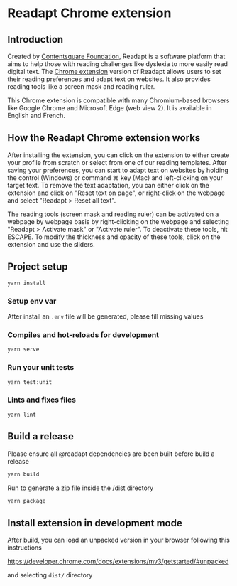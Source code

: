# Readapt Chrome extension

## Introduction

Created by [Contentsquare Foundation](https://contentsquare-foundation.org/), Readapt is a software platform that aims to help those with reading challenges like dyslexia to more easily read digital text. The [Chrome extension](https://chrome.google.com/webstore/detail/readapt/emgfmfgandmhbgleikkoaebngboghfpe) version of Readapt allows users to set their reading preferences and adapt text on websites. It also provides reading tools like a screen mask and reading ruler.

This Chrome extension is compatible with many Chromium-based browsers like Google Chrome and Microsoft Edge (web view 2). It is available in English and French.

## How the Readapt Chrome extension works
After installing the extension, you can click on the extension to either create your profile from scratch or select from one of our reading templates. After saving your preferences, you can start to adapt text on websites by holding the control (Windows) or command ⌘ key (Mac) and left-clicking on your target text. To remove the text adaptation, you can either click on the extension and click on "Reset text on page", or right-click on the webpage and select "Readapt > Reset all text".

The reading tools (screen mask and reading ruler) can be activated on a webpage by webpage basis by right-clicking on the webpage and selecting "Readapt > Activate mask" or "Activate ruler". To deactivate these tools, hit ESCAPE. To modify the thickness and opacity of these tools, click on the extension and use the sliders.

## Project setup

```
yarn install
```

### Setup env var

After install an `.env` file will be generated, please fill missing values

### Compiles and hot-reloads for development
```
yarn serve
```

### Run your unit tests
```
yarn test:unit
```

### Lints and fixes files
```
yarn lint
```

## Build a release
Please ensure all @readapt dependencies are been built before build a release

```bash
yarn build
```

Run to generate a zip file inside the /dist directory

```bash
yarn package
```

## Install extension in development mode

After build, you can load an unpacked version in your browser following this instructions

https://developer.chrome.com/docs/extensions/mv3/getstarted/#unpacked

and selecting `dist/` directory
